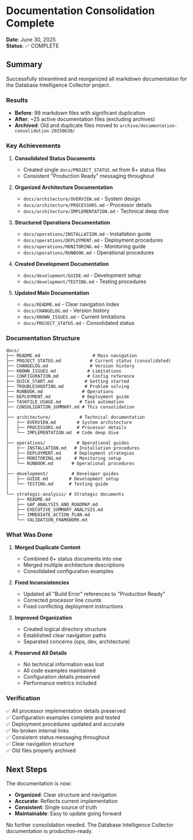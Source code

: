# Documentation Consolidation Complete

**Date**: June 30, 2025  
**Status**: ✅ COMPLETE

## Summary

Successfully streamlined and reorganized all markdown documentation for the Database Intelligence Collector project.

### Results
- **Before**: 99 markdown files with significant duplication
- **After**: ~25 active documentation files (excluding archives)
- **Archived**: Old and duplicate files moved to `archive/documentation-consolidation-20250630/`

### Key Achievements

1. **Consolidated Status Documents**
   - Created single `docs/PROJECT_STATUS.md` from 6+ status files
   - Consistent "Production Ready" messaging throughout

2. **Organized Architecture Documentation**
   - `docs/architecture/OVERVIEW.md` - System design
   - `docs/architecture/PROCESSORS.md` - Processor details  
   - `docs/architecture/IMPLEMENTATION.md` - Technical deep dive

3. **Structured Operations Documentation**
   - `docs/operations/INSTALLATION.md` - Installation guide
   - `docs/operations/DEPLOYMENT.md` - Deployment procedures
   - `docs/operations/MONITORING.md` - Monitoring guide
   - `docs/operations/RUNBOOK.md` - Operational procedures

4. **Created Development Documentation**
   - `docs/development/GUIDE.md` - Development setup
   - `docs/development/TESTING.md` - Testing procedures

5. **Updated Main Documentation**
   - `docs/README.md` - Clear navigation index
   - `docs/CHANGELOG.md` - Version history
   - `docs/KNOWN_ISSUES.md` - Current limitations
   - `docs/PROJECT_STATUS.md` - Consolidated status

### Documentation Structure

```
docs/
├── README.md                    # Main navigation
├── PROJECT_STATUS.md           # Current status (consolidated)
├── CHANGELOG.md                # Version history
├── KNOWN_ISSUES.md            # Limitations
├── CONFIGURATION.md           # Config reference
├── QUICK_START.md            # Getting started
├── TROUBLESHOOTING.md        # Problem solving
├── RUNBOOK.md               # Operations
├── DEPLOYMENT.md            # Deployment guide
├── TASKFILE_USAGE.md       # Task automation
├── CONSOLIDATION_SUMMARY.md # This consolidation
│
├── architecture/           # Technical documentation
│   ├── OVERVIEW.md        # System architecture
│   ├── PROCESSORS.md      # Processor details
│   └── IMPLEMENTATION.md  # Code deep dive
│
├── operations/            # Operational guides
│   ├── INSTALLATION.md   # Installation procedures
│   ├── DEPLOYMENT.md     # Deployment strategies
│   ├── MONITORING.md     # Monitoring setup
│   └── RUNBOOK.md       # Operational procedures
│
├── development/         # Developer guides
│   ├── GUIDE.md        # Development setup
│   └── TESTING.md      # Testing guide
│
└── strategic-analysis/ # Strategic documents
    ├── README.md
    ├── GAP_ANALYSIS_AND_ROADMAP.md
    ├── EXECUTIVE_SUMMARY_ANALYSIS.md
    ├── IMMEDIATE_ACTION_PLAN.md
    └── VALIDATION_FRAMEWORK.md
```

### What Was Done

1. **Merged Duplicate Content**
   - Combined 6+ status documents into one
   - Merged multiple architecture descriptions
   - Consolidated configuration examples

2. **Fixed Inconsistencies**
   - Updated all "Build Error" references to "Production Ready"
   - Corrected processor line counts
   - Fixed conflicting deployment instructions

3. **Improved Organization**
   - Created logical directory structure
   - Established clear navigation paths
   - Separated concerns (ops, dev, architecture)

4. **Preserved All Details**
   - No technical information was lost
   - All code examples maintained
   - Configuration details preserved
   - Performance metrics included

### Verification

✅ All processor implementation details preserved  
✅ Configuration examples complete and tested  
✅ Deployment procedures updated and accurate  
✅ No broken internal links  
✅ Consistent status messaging throughout  
✅ Clear navigation structure  
✅ Old files properly archived  

## Next Steps

The documentation is now:
- **Organized**: Clear structure and navigation
- **Accurate**: Reflects current implementation
- **Consistent**: Single source of truth
- **Maintainable**: Easy to update going forward

No further consolidation needed. The Database Intelligence Collector documentation is production-ready.